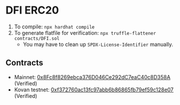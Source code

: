 # DFI ERC20

1. To compile: `npx hardhat compile`
1. To generate flatfile for verification: `npx truffle-flattener contracts/DFI.sol`
    - You may have to clean up `SPDX-License-Identifier` manually.

## Contracts

- Mainnet: [0x8Fc8f8269ebca376D046Ce292dC7eaC40c8D358A](https://etherscan.io/token/0x8Fc8f8269ebca376D046Ce292dC7eaC40c8D358A) (Verified)
- Kovan testnet: [0xf372760ac13fc97abb6b86865fb79ef59c128e07](https://kovan.etherscan.io/token/0xf372760ac13fc97abb6b86865fb79ef59c128e07) (Verified)

